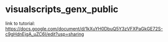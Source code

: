 # visualscripts_genx_public

link to tutorial:
https://docs.google.com/document/d/1kXuYH0DbuQ5Y3zVFXPaGkGE72S-c9gHdnEjgA_uZC6I/edit?usp=sharing
